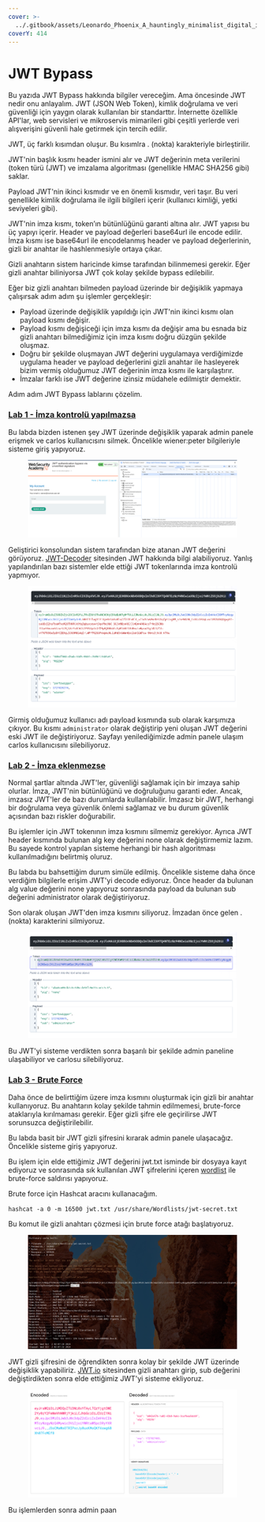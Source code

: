 ```yaml
---
cover: >-
  ../.gitbook/assets/Leonardo_Phoenix_A_hauntingly_minimalist_digital_illustration_2.jpg
coverY: 414
---
```


# JWT Bypass

Bu yazıda JWT Bypass hakkında bilgiler vereceğim. Ama öncesinde JWT nedir onu anlayalım. JWT (JSON Web Token), kimlik doğrulama ve veri güvenliği için yaygın olarak kullanılan bir standarttır. İnternette özellikle API'lar, web servisleri ve mikroservis mimarileri gibi çeşitli yerlerde veri alışverişini güvenli hale getirmek için tercih edilir.

JWT, üç farklı kısımdan oluşur. Bu kısımlra . (nokta) karakteriyle birleştirilir.&#x20;

JWT'nin başlık kısmı header ismini alır ve JWT değerinin meta verilerini (token türü (JWT) ve imzalama algoritması (genellikle HMAC SHA256 gibi) saklar.&#x20;

Payload JWT'nin ikinci kısmıdır ve en önemli kısmıdır, veri taşır. Bu veri genellikle kimlik doğrulama ile ilgili bilgileri içerir (kullanıcı kimliği, yetki seviyeleri gibi).

JWT'nin imza kısmı, token’ın bütünlüğünü garanti altına alır. JWT yapısı bu üç yapıyı içerir. Header ve payload değerleri base64url ile encode edilir. İmza kısmı ise base64url ile encodelanmış header ve payload değerlerinin, gizli bir anahtar ile hashlenmesiyle ortaya çıkar.

Gizli anahtarın sistem haricinde kimse tarafından bilinmemesi gerekir. Eğer gizli anahtar biliniyorsa JWT çok kolay şekilde bypass edilebilir.

Eğer biz gizli anahtarı bilmeden payload üzerinde bir değişiklik yapmaya çalışırsak adım adım şu işlemler gerçekleşir:

* Payload üzerinde değişiklik yapıldığı için JWT'nin ikinci kısmı olan payload kısmı değişir.
* Payload kısmı değişiceği için imza kısmı da değişir ama bu esnada biz gizli anahtarı bilmediğimiz için imza kısmı doğru düzgün şekilde oluşmaz.
* Doğru bir şekilde oluşmayan JWT değerini uygulamaya verdiğimizde uygulama header ve payload değerlerini gizli anahtar ile hasleyerek bizim vermiş olduğumuz JWT değerinin imza kısmı ile karşılaştırır.
* İmzalar farklı ise JWT değerine izinsiz müdahele edilmiştir demektir.

Adım adım JWT Bypass lablarını çözelim.&#x20;

### [Lab 1 - İmza kontrolü yapılmazsa](https://portswigger.net/web-security/jwt/lab-jwt-authentication-bypass-via-unverified-signature)

Bu labda bizden istenen şey JWT üzerinde değişiklik yaparak admin panele erişmek ve carlos kullanıcısını silmek. Öncelikle wiener:peter bilgileriyle sisteme giriş yapıyoruz.

<figure><img src="../.gitbook/assets/image (20).png" alt=""><figcaption></figcaption></figure>

Geliştirici konsolundan sistem tarafından bize atanan JWT değerini görüyoruz. [JWT-Decoder](https://fusionauth.io/dev-tools/jwt-decoder) sitesinden JWT hakkında bilgi alabiliyoruz. Yanlış yapılandırılan bazı sistemler elde ettiği JWT tokenlarında imza kontrolü yapmıyor.

<figure><img src="../.gitbook/assets/image (1) (1) (1) (1).png" alt=""><figcaption></figcaption></figure>

Girmiş olduğumuz kullanıcı adı payload kısmında sub olarak karşımıza çıkıyor. Bu kısmı `administrator` olarak değiştirip yeni oluşan JWT değerini eski JWT ile değiştiriyoruz. Sayfayı yenilediğimizde admin panele ulaşım carlos kullanıcısını silebiliyoruz.

### [Lab 2 - İmza eklenmezse](https://portswigger.net/web-security/jwt/lab-jwt-authentication-bypass-via-flawed-signature-verification)

Normal şartlar altında JWT'ler, güvenliği sağlamak için bir imzaya sahip olurlar. İmza, JWT'nin bütünlüğünü ve doğruluğunu garanti eder. Ancak, imzasız JWT'ler de bazı durumlarda kullanılabilir. İmzasız bir JWT, herhangi bir doğrulama veya güvenlik önlemi sağlamaz ve bu durum güvenlik açısından bazı riskler doğurabilir.

Bu işlemler için JWT tokenının imza kısmını silmemiz gerekiyor. Ayrıca JWT header kısmında bulunan alg key değerini none olarak değiştirmemiz lazım. Bu sayede kontrol yapılan sisteme herhangi bir hash algoritması kullanılmadığını belirtmiş oluruz.

Bu labda bu bahsettiğim durum simüle edilmiş. Öncelikle sisteme daha önce verdiğim bilgilerle erişim JWT'yi decode ediyoruz. Önce header da bulunan alg value değerini none yapıyoruz sonrasında payload da bulunan sub değerini administrator olarak değiştiriyoruz.

Son olarak oluşan JWT'den imza kısmını siliyoruz. İmzadan önce gelen . (nokta) karakterini silmiyoruz.

<figure><img src="../.gitbook/assets/image (2) (1) (1) (1).png" alt=""><figcaption></figcaption></figure>

Bu JWT'yi sisteme verdikten sonra başarılı bir şekilde admin paneline ulaşabiliyor ve carlosu silebiliyoruz.

### [Lab 3  - Brute Force](https://portswigger.net/web-security/jwt/lab-jwt-authentication-bypass-via-weak-signing-key)

Daha önce de belirttiğim üzere imza kısmını oluşturmak için gizli bir anahtar kullanıyoruz. Bu anahtarın kolay şekilde tahmin edilmemesi, brute-force ataklarıyla kırılmaması gerekir. Eğer gizli şifre ele geçirilirse JWT sorunsuzca değiştirilebilir.

Bu labda basit bir JWT gizli şifresini kırarak admin panele ulaşacağız. Öncelikle sisteme giriş yapıyoruz.&#x20;

Bu işlem için elde ettiğimiz JWT değerini jwt.txt isminde bir dosyaya kayıt ediyoruz ve sonrasında sık kullanılan JWT şifrelerini içeren [wordlist](https://github.com/wallarm/jwt-secrets/blob/master/jwt.secrets.list) ile brute-force saldırısı yapıyoruz.

Brute force için Hashcat aracını kullanacağım.

```
hashcat -a 0 -m 16500 jwt.txt /usr/share/Wordlists/jwt-secret.txt
```

Bu komut ile gizli anahtarı çözmesi için brute force atağı başlatıyoruz.

<figure><img src="../.gitbook/assets/image (3) (1) (1).png" alt=""><figcaption></figcaption></figure>

JWT gizli şifresini de öğrendikten sonra kolay bir şekilde JWT üzerinde değişiklik yapabiliriz. [JWT.io](https://jwt.io/) sitesinden gizli anahtarı girip, sub değerini değiştirdikten sonra elde ettiğimiz JWT'yi sisteme ekliyoruz.

<figure><img src="../.gitbook/assets/image (4) (1) (1).png" alt=""><figcaption></figcaption></figure>

Bu işlemlerden sonra admin paan
